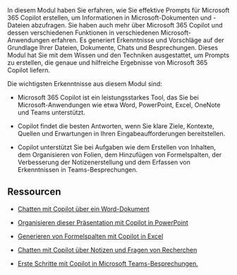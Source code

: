 
In diesem Modul haben Sie erfahren, wie Sie effektive Prompts für Microsoft 365 Copilot erstellen, um Informationen in Microsoft-Dokumenten und -Dateien abzufragen. Sie haben auch mehr über Microsoft 365 Copilot und dessen verschiedenen Funktionen in verschiedenen Microsoft-Anwendungen erfahren. Es generiert Erkenntnisse und Vorschläge auf der Grundlage Ihrer Dateien, Dokumente, Chats und Besprechungen. Dieses Modul hat Sie mit dem Wissen und den Techniken ausgestattet, um Prompts zu erstellen, die genaue und hilfreiche Ergebnisse von Microsoft 365 Copilot liefern.

Die wichtigsten Erkenntnisse aus diesem Modul sind:

- Microsoft 365 Copilot ist ein leistungsstarkes Tool, das Sie bei Microsoft-Anwendungen wie etwa Word, PowerPoint, Excel, OneNote und Teams unterstützt.

- Copilot findet die besten Antworten, wenn Sie klare Ziele, Kontexte, Quellen und Erwartungen in Ihren Eingabeaufforderungen bereitstellen.

- Copilot unterstützt Sie bei Aufgaben wie dem Erstellen von Inhalten, dem Organisieren von Folien, dem Hinzufügen von Formelspalten, der Verbesserung der Notizenerstellung und dem Erfassen von Erkenntnissen in Teams-Besprechungen.

## Ressourcen

- [Chatten mit Copilot über ein Word-Dokument](https://support.microsoft.com/office/chat-with-copilot-about-your-word-document-4482c688-a495-4571-bfcd-4a9fc6608090)

- [Organisieren dieser Präsentation mit Copilot in PowerPoint](https://support.microsoft.com/office/organize-this-presentation-with-copilot-in-powerpoint-a207eea3-7a56-4225-88f1-54dd37cdcf6a)

- [Generieren von Formelspalten mit Copilot in Excel](https://support.microsoft.com/office/generate-formula-columns-with-copilot-in-excel-d866d926-9791-4e5f-be2a-c6dd9e587a47)

- [Chatten mit Copilot über Notizen und Fragen von Recherchen](https://support.microsoft.com/office/chat-with-copilot-about-your-notes-and-research-questions-8be75b91-d4d3-461e-af9a-fadfe208b589)

- [Erste Schritte mit Copilot in Microsoft Teams-Besprechungen.](https://support.microsoft.com/office/get-started-with-copilot-in-microsoft-teams-meetings-0bf9dd3c-96f7-44e2-8bb8-790bedf066b1)